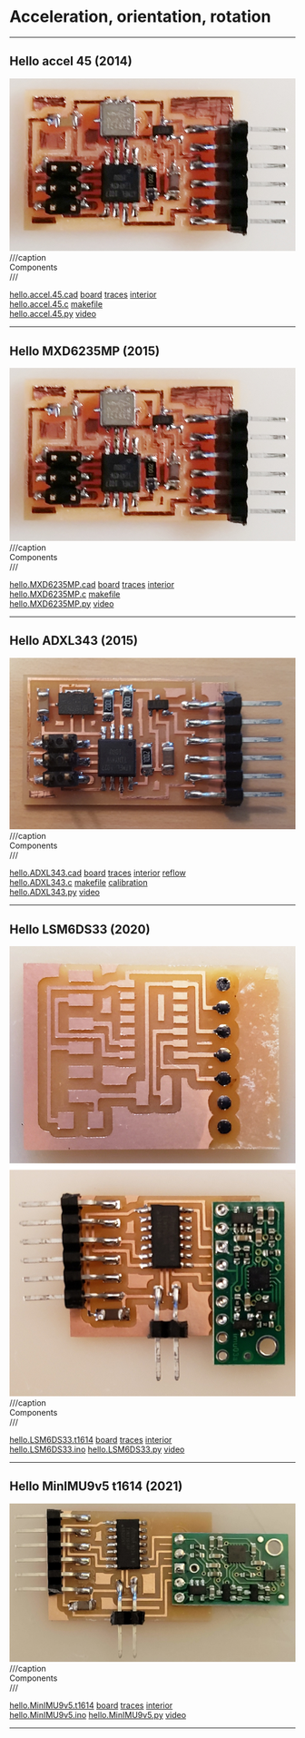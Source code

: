 # Acceleration, orientation, rotation

---

## Hello accel 45 (2014)

![](accel/hello.accel.45.jpg)  
///caption  
Components  
///

[hello.accel.45.cad](accel/hello.accel.45.cad) [board](accel/hello.accel.45.png) [traces](accel/hello.accel.45.traces.png) [interior](accel/hello.accel.45.interior.png)  
[hello.accel.45.c](accel/hello.accel.45.c) [makefile](accel/hello.accel.45.make)  
[hello.accel.45.py](accel/hello.accel.45.py) [video](accel/hello.accel.45.mpg)

---

## Hello MXD6235MP (2015)

![](accel/hello.MXD6235MP.jpg)  
///caption  
Components  
///

[hello.MXD6235MP.cad](accel/hello.MXD6235MP.cad) [board](accel/hello.MXD6235MP.png) [traces](accel/hello.MXD6235MP.traces.png) [interior](accel/hello.MXD6235MP.interior.png)  
[hello.MXD6235MP.c](accel/hello.MXD6235MP.c) [makefile](accel/hello.MXD6235MP.make)  
[hello.MXD6235MP.py](accel/hello.MXD6235MP.py) [video](accel/hello.MXD6235MP.mp4)

---

## Hello ADXL343 (2015)

![](accel/hello.ADXL343.jpg)  
///caption  
Components  
///

[hello.ADXL343.cad](accel/hello.ADXL343.cad) [board](accel/hello.ADXL343.png) [traces](accel/hello.ADXL343.traces.png) [interior](accel/hello.ADXL343.interior.png) [reflow](accel/hello.ADXL343.reflow.jpg)  
[hello.ADXL343.c](accel/hello.ADXL343.c) [makefile](accel/hello.ADXL343.make) [calibration](accel/hello.ADXL343.calibration)  
[hello.ADXL343.py](accel/hello.ADXL343.py) [video](accel/hello.ADXL343.mp4)

---

## Hello LSM6DS33 (2020)

![](accelgyro/hello.LSM6DS33.jpg)  
///caption  
Components  
///

[hello.LSM6DS33.t1614](accelgyro/hello.LSM6DS33.t1614) [board](accelgyro/hello.LSM6DS33.t1614.png) [traces](accelgyro/hello.LSM6DS33.t1614.traces.png) [interior](accelgyro/hello.LSM6DS33.t1614.interior.png)  
[hello.LSM6DS33.ino](accelgyro/hello.LSM6DS33.ino) [hello.LSM6DS33.py](accelgyro/hello.LSM6DS33.py) [video](accelgyro/hello.LSM6DS33.mp4)

---

## Hello MinIMU9v5 t1614 (2021)

![](accelgyromag/hello.MinIMU9v5.t1614.jpg)  
///caption  
Components  
///

[hello.MinIMU9v5.t1614](accelgyromag/hello.MinIMU9v5.t1614) [board](accelgyromag/hello.MinIMU9v5.t1614.png) [traces](accelgyromag/hello.MinIMU9v5.t1614.traces.png) [interior](accelgyromag/hello.MinIMU9v5.t1614.interior.png)  
[hello.MinIMU9v5.ino](accelgyromag/hello.MinIMU9v5.ino) [hello.MinIMU9v5.py](accelgyromag/hello.MinIMU9v5.py) [video](accelgyromag/hello.MinIMU9v5.mp4)

---